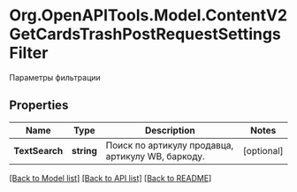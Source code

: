 # Org.OpenAPITools.Model.ContentV2GetCardsTrashPostRequestSettingsFilter
Параметры фильтрации

## Properties

Name | Type | Description | Notes
------------ | ------------- | ------------- | -------------
**TextSearch** | **string** | Поиск по артикулу продавца, артикулу WB, баркоду. | [optional] 

[[Back to Model list]](../README.md#documentation-for-models) [[Back to API list]](../README.md#documentation-for-api-endpoints) [[Back to README]](../README.md)


